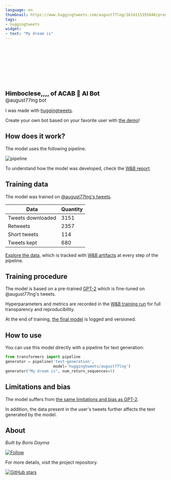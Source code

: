 ```yaml
---
language: en
thumbnail: https://www.huggingtweets.com/august77lng/1614115355848/predictions.png
tags:
- huggingtweets
widget:
- text: "My dream is"
---
```


<div>
<div style="width: 132px; height:132px; border-radius: 50%; background-size: cover; background-image: url('https://pbs.twimg.com/profile_images/1137529671690706949/nKjy1T77_400x400.jpg')">
</div>
<div style="margin-top: 8px; font-size: 19px; font-weight: 800">Himboclese,,,, of ACAB 🤖 AI Bot </div>
<div style="font-size: 15px">@august77lng bot</div>
</div>

I was made with [huggingtweets](https://github.com/borisdayma/huggingtweets).

Create your own bot based on your favorite user with [the demo](https://colab.research.google.com/github/borisdayma/huggingtweets/blob/master/huggingtweets-demo.ipynb)!

## How does it work?

The model uses the following pipeline.

![pipeline](https://github.com/borisdayma/huggingtweets/blob/master/img/pipeline.png?raw=true)

To understand how the model was developed, check the [W&B report](https://app.wandb.ai/wandb/huggingtweets/reports/HuggingTweets-Train-a-model-to-generate-tweets--VmlldzoxMTY5MjI).

## Training data

The model was trained on [@august77lng's tweets](https://twitter.com/august77lng).

| Data | Quantity |
| --- | --- |
| Tweets downloaded | 3151 |
| Retweets | 2357 |
| Short tweets | 114 |
| Tweets kept | 680 |

[Explore the data](https://wandb.ai/wandb/huggingtweets/runs/3ly74f65/artifacts), which is tracked with [W&B artifacts](https://docs.wandb.com/artifacts) at every step of the pipeline.

## Training procedure

The model is based on a pre-trained [GPT-2](https://huggingface.co/gpt2) which is fine-tuned on @august77lng's tweets.

Hyperparameters and metrics are recorded in the [W&B training run](https://wandb.ai/wandb/huggingtweets/runs/3ck3jotc) for full transparency and reproducibility.

At the end of training, [the final model](https://wandb.ai/wandb/huggingtweets/runs/3ck3jotc/artifacts) is logged and versioned.

## How to use

You can use this model directly with a pipeline for text generation:

```python
from transformers import pipeline
generator = pipeline('text-generation',
                     model='huggingtweets/august77lng')
generator("My dream is", num_return_sequences=5)
```

## Limitations and bias

The model suffers from [the same limitations and bias as GPT-2](https://huggingface.co/gpt2#limitations-and-bias).

In addition, the data present in the user's tweets further affects the text generated by the model.

## About

*Built by Boris Dayma*

[![Follow](https://img.shields.io/twitter/follow/borisdayma?style=social)](https://twitter.com/intent/follow?screen_name=borisdayma)

For more details, visit the project repository.

[![GitHub stars](https://img.shields.io/github/stars/borisdayma/huggingtweets?style=social)](https://github.com/borisdayma/huggingtweets)
